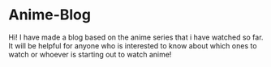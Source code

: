 # Anime-Blog

Hi! I have made a blog based on the anime series that i have watched so far. It will be helpful for anyone who is interested to know about which ones to watch or whoever is starting out to watch anime!
